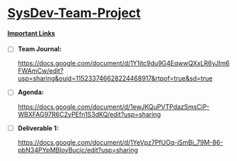 # <u>SysDev-Team-Project</u>
#### <u>Important Links</u>

- [ ] **Team Journal:**

  https://docs.google.com/document/d/1Y1itc9du9G4EqwwQXxLR6yJIm6FWAmCw/edit?usp=sharing&ouid=115233746628224468917&rtpof=true&sd=true

- [ ] **Agenda:** 

  https://docs.google.com/document/d/1ewJKQuPVTPdazSmsCiP-WBXFAG97R6C2yPEfn1S3dKQ/edit?usp=sharing

- [ ] **Deliverable 1:**

  https://docs.google.com/document/d/1YeVpz7PfUOq-iSmBi_79M-86-pbN34PYpMBloyBucjc/edit?usp=sharing

